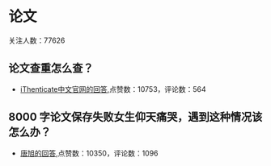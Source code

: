 #  论文 
关注人数：77626
## 论文查重怎么查？
- [iThenticate中文官网的回答](https://www.zhihu.com/question/23690178/answer/1881758415),点赞数：10753，评论数：564
## 8000 字论文保存失败女生仰天痛哭，遇到这种情况该怎么办？
- [唐旭的回答](https://www.zhihu.com/question/507048743/answer/-2017402072),点赞数：10350，评论数：1096
